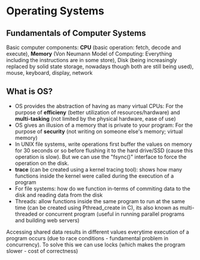 # Operating Systems
## Fundamentals of Computer Systems
Basic computer components: **CPU** (basic operation: fetch, decode and execute), **Memory** (Von Neumann Model of Computing: Everything including the instructions are in some store), Disk (being increasingly replaced by solid state storage, nowadays though both are still being used), mouse, keyboard, display, network

## What is OS?
- OS provides the abstraction of having as many virtual CPUs: For the purpose of **efficieny** (better utilization of resources/hardware) and **multi-tasking** (not limited by the physical hardware, ease of use)
- OS gives an illusion of a memory that is private to your program: For the purpose of **security** (not writing on someone else's memory; virtual memory)
- In UNIX file systems, write operations first buffer the values on memory for 30 seconds or so before flushing it to the hard drive/SSD (cause this operation is slow). But we can use the "fsync()" interface to force the operation on the disk.
- **trace** (can be created using a kernel tracing tool): shows how many functions inside the kernel were called during the execution of a program
- For file systems: how do we function in-terms of commiting data to the disk and reading data from the disk
- Threads: allow functions inside the same program to run at the same time (can be created using Pthread_create in C), its also known as multi-threaded or concurrent program (useful in running parallel programs and building web servers)

Accessing shared data results in different values everytime execution of a program occurs (due to race conditions - fundamental problem in concurrency). To solve this we can use locks (which makes the program slower - cost of correctness)

